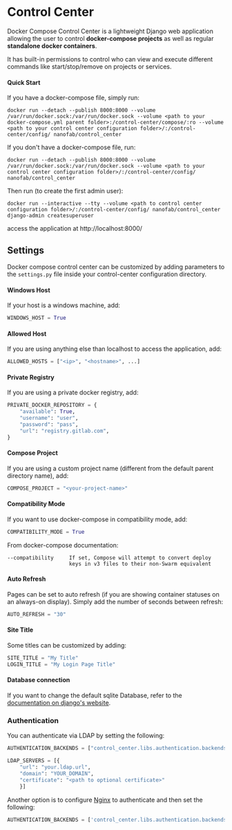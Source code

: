 # Control Center

Docker Compose Control Center is a lightweight Django web application allowing the user to control **docker-compose projects** as well as regular **standalone docker containers**.

It has built-in permissions to control who can view and execute different commands like start/stop/remove on projects or services.

#### Quick Start

If you have a docker-compose file, simply run:
```
docker run --detach --publish 8000:8000 --volume /var/run/docker.sock:/var/run/docker.sock --volume <path to your docker-compose.yml parent folder>:/control-center/compose/:ro --volume <path to your control center configuration folder>/:/control-center/config/ nanofab/control_center
```

If you don't have a docker-compose file, run:
```
docker run --detach --publish 8000:8000 --volume /var/run/docker.sock:/var/run/docker.sock --volume <path to your control center configuration folder>/:/control-center/config/ nanofab/control_center
```

Then run (to create the first admin user):

```
docker run --interactive --tty --volume <path to control center configuration folder>/:/control-center/config/ nanofab/control_center django-admin createsuperuser
```

access the application at http://localhost:8000/

## Settings
Docker compose control center can be customized by adding parameters to the `settings.py` file inside your control-center configuration directory.

#### Windows Host
If your host is a windows machine, add:
```python
WINDOWS_HOST = True
```

#### Allowed Host
If you are using anything else than localhost to access the application, add:
```python
ALLOWED_HOSTS = ["<ip>", "<hostname>", ...]
```

#### Private Registry
If you are using a private docker registry, add:
```python
PRIVATE_DOCKER_REPOSITORY = {
    "available": True,
    "username": "user",
    "password": "pass",
    "url": "registry.gitlab.com",
}
``` 

#### Compose Project
If you are using a custom project name (different from the default parent directory name), add:
```python
COMPOSE_PROJECT = "<your-project-name>"
```

#### Compatibility Mode
If you want to use docker-compose in compatibility mode, add:
```python
COMPATIBILITY_MODE = True
```

From docker-compose documentation:
```
--compatibility     If set, Compose will attempt to convert deploy
                    keys in v3 files to their non-Swarm equivalent
```

#### Auto Refresh
Pages can be set to auto refresh (if you are showing container statuses on an always-on display).
Simply add the number of seconds between refresh:
```python
AUTO_REFRESH = "30"
```


#### Site Title
Some titles can be customized by adding:
```python
SITE_TITLE = "My Title"
LOGIN_TITLE = "My Login Page Title"
```

#### Database connection
If you want to change the default sqlite Database, refer to the [documentation on django's website](https://docs.djangoproject.com/en/2.1/ref/databases/).

### Authentication
You can authenticate via LDAP by setting the following:
```python
AUTHENTICATION_BACKENDS = ["control_center.libs.authentication.backends.LDAPAuthenticationBackend"]

LDAP_SERVERS = [{
    "url": "your.ldap.url",
    "domain": "YOUR_DOMAIN", 
    "certificate": "<path to optional certificate>"
    }]
```

Another option is to configure [Nginx](https://hub.docker.com/r/nanofab/nginx) to authenticate and then set the following:
```python
AUTHENTICATION_BACKENDS = ['control_center.libs.authentication.backends.NginxKerberosAuthorizationHeaderAuthenticationBackend']
```